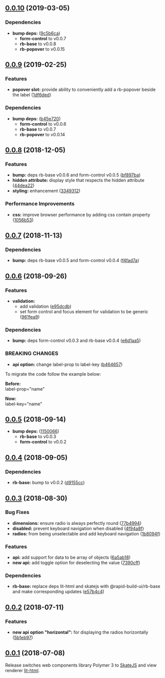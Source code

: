 ## [0.0.10](https://github.com/rapid-build-ui/rb-radios/compare/v0.0.9...v0.0.10) (2019-03-05)


### Dependencies

* **bump deps:** ([9c5b6ca](https://github.com/rapid-build-ui/rb-radios/commit/9c5b6ca))
	* **form-control** to v0.0.7
	* **rb-base** to v0.0.8
	* **rb-popover** to v0.0.15



## [0.0.9](https://github.com/rapid-build-ui/rb-radios/compare/v0.0.8...v0.0.9) (2019-02-25)


### Features

* **popover slot:** provide ability to conveniently add a rb-popover beside the label ([1df6ded](https://github.com/rapid-build-ui/rb-radios/commit/1df6ded))


### Dependencies

* **bump deps:** ([b45e720](https://github.com/rapid-build-ui/rb-radios/commit/b45e720))
	* **form-control** to v0.0.6
	* **rb-base** to v0.0.7
	* **rb-popover** to v0.0.14



## [0.0.8](https://github.com/rapid-build-ui/rb-radios/compare/v0.0.7...v0.0.8) (2018-12-05)


### Features

* **bump:** deps rb-base v0.0.6 and form-control v0.0.5 ([bf897ba](https://github.com/rapid-build-ui/rb-radios/commit/bf897ba))
* **hidden attribute:** display style that respects the hidden attribute ([44dea22](https://github.com/rapid-build-ui/rb-radios/commit/44dea22))
* **styling:** enhancement ([3349312](https://github.com/rapid-build-ui/rb-radios/commit/3349312))


### Performance Improvements

* **css:** improve browser performance by adding css contain property ([1056b53](https://github.com/rapid-build-ui/rb-radios/commit/1056b53))



## [0.0.7](https://github.com/rapid-build-ui/rb-radios/compare/v0.0.6...v0.0.7) (2018-11-13)


### Dependencies

* **bump:** deps rb-base v0.0.5 and form-control v0.0.4 ([f4fad7a](https://github.com/rapid-build-ui/rb-radios/commit/f4fad7a))



## [0.0.6](https://github.com/rapid-build-ui/rb-radios/compare/v0.0.5...v0.0.6) (2018-09-26)


### Features

* **validation:**
	* add validation ([e95dcdb](https://github.com/rapid-build-ui/rb-radios/commit/e95dcdb))
	* set form control and focus element for validation to be generic ([961fea9](https://github.com/rapid-build-ui/rb-radios/commit/961fea9))


### Dependencies

* **bump:** deps form-control v0.0.3 and rb-base v0.0.4 ([e6d1aa5](https://github.com/rapid-build-ui/rb-radios/commit/e6d1aa5))


### BREAKING CHANGES

* **api option:** change label-prop to label-key ([b464657](https://github.com/rapid-build-ui/rb-radios/commit/b464657))

To migrate the code follow the example below:

**Before:**  
label-prop="name"

**Now:**  
label-key="name"



## [0.0.5](https://github.com/rapid-build-ui/rb-radios/compare/v0.0.4...v0.0.5) (2018-09-14)


* **bump deps:** ([1150066](https://github.com/rapid-build-ui/rb-radios/commit/1150066))
	* **rb-base** to v0.0.3
	* **form-control** to v0.0.2



## [0.0.4](https://github.com/rapid-build-ui/rb-radios/compare/v0.0.3...v0.0.4) (2018-09-05)


### Dependencies

* **rb-base:** bump to v0.0.2 ([d9155cc](https://github.com/rapid-build-ui/rb-radios/commit/d9155cc))



## [0.0.3](https://github.com/rapid-build-ui/rb-radios/compare/v0.0.2...v0.0.3) (2018-08-30)


### Bug Fixes

* **dimensions:** ensure radio is always perfectly round ([77b4994](https://github.com/rapid-build-ui/rb-radios/commit/77b4994))
* **disabled:** prevent keyboard navigation when disabled ([4f94a8f](https://github.com/rapid-build-ui/rb-radios/commit/4f94a8f))
* **radios:** from being unselectable and add keyboard navigation ([1b8094f](https://github.com/rapid-build-ui/rb-radios/commit/1b8094f))


### Features

* **api:** add support for data to be array of objects ([6a5ab18](https://github.com/rapid-build-ui/rb-radios/commit/6a5ab18))
* **new api:** add toggle option for deselecting the value ([7390cff](https://github.com/rapid-build-ui/rb-radios/commit/7390cff))


### Dependencies

* **rb-base:** replace deps lit-html and skatejs with @rapid-build-ui/rb-base and make corresponding updates ([e57b4c4](https://github.com/rapid-build-ui/rb-radios/commit/e57b4c4))



## [0.0.2](https://github.com/rapid-build-ui/rb-radios/compare/v0.0.1...v0.0.2) (2018-07-11)


### Features

* **new api option "horizontal":** for displaying the radios horizontally ([5b1eb97](https://github.com/rapid-build-ui/rb-radios/commit/5b1eb97))



## [0.0.1](https://github.com/rapid-build-ui/rb-radios/compare/v0.0.0...v0.0.1) (2018-07-08)


Release switches web components library Polymer 3 to [SkateJS](http://skatejs.netlify.com/) and view renderer [lit-html](https://polymer.github.io/lit-html/).



